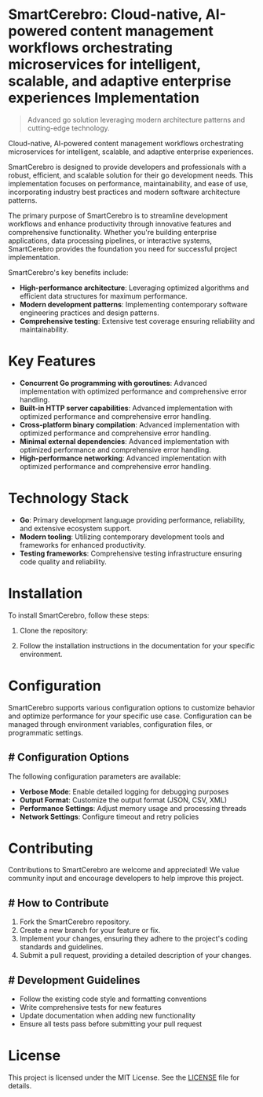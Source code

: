 <!-- fallback_SmartCerebro_20250802105051_93795 -->

# SmartCerebro: Cloud-native, AI-powered content management workflows orchestrating microservices for intelligent, scalable, and adaptive enterprise experiences Implementation
> Advanced go solution leveraging modern architecture patterns and cutting-edge technology.

Cloud-native, AI-powered content management workflows orchestrating microservices for intelligent, scalable, and adaptive enterprise experiences.

SmartCerebro is designed to provide developers and professionals with a robust, efficient, and scalable solution for their go development needs. This implementation focuses on performance, maintainability, and ease of use, incorporating industry best practices and modern software architecture patterns.

The primary purpose of SmartCerebro is to streamline development workflows and enhance productivity through innovative features and comprehensive functionality. Whether you're building enterprise applications, data processing pipelines, or interactive systems, SmartCerebro provides the foundation you need for successful project implementation.

SmartCerebro's key benefits include:

* **High-performance architecture**: Leveraging optimized algorithms and efficient data structures for maximum performance.
* **Modern development patterns**: Implementing contemporary software engineering practices and design patterns.
* **Comprehensive testing**: Extensive test coverage ensuring reliability and maintainability.

# Key Features

* **Concurrent Go programming with goroutines**: Advanced implementation with optimized performance and comprehensive error handling.
* **Built-in HTTP server capabilities**: Advanced implementation with optimized performance and comprehensive error handling.
* **Cross-platform binary compilation**: Advanced implementation with optimized performance and comprehensive error handling.
* **Minimal external dependencies**: Advanced implementation with optimized performance and comprehensive error handling.
* **High-performance networking**: Advanced implementation with optimized performance and comprehensive error handling.

# Technology Stack

* **Go**: Primary development language providing performance, reliability, and extensive ecosystem support.
* **Modern tooling**: Utilizing contemporary development tools and frameworks for enhanced productivity.
* **Testing frameworks**: Comprehensive testing infrastructure ensuring code quality and reliability.

# Installation

To install SmartCerebro, follow these steps:

1. Clone the repository:


2. Follow the installation instructions in the documentation for your specific environment.

# Configuration

SmartCerebro supports various configuration options to customize behavior and optimize performance for your specific use case. Configuration can be managed through environment variables, configuration files, or programmatic settings.

## # Configuration Options

The following configuration parameters are available:

* **Verbose Mode**: Enable detailed logging for debugging purposes
* **Output Format**: Customize the output format (JSON, CSV, XML)
* **Performance Settings**: Adjust memory usage and processing threads
* **Network Settings**: Configure timeout and retry policies

# Contributing

Contributions to SmartCerebro are welcome and appreciated! We value community input and encourage developers to help improve this project.

## # How to Contribute

1. Fork the SmartCerebro repository.
2. Create a new branch for your feature or fix.
3. Implement your changes, ensuring they adhere to the project's coding standards and guidelines.
4. Submit a pull request, providing a detailed description of your changes.

## # Development Guidelines

* Follow the existing code style and formatting conventions
* Write comprehensive tests for new features
* Update documentation when adding new functionality
* Ensure all tests pass before submitting your pull request

# License

This project is licensed under the MIT License. See the [LICENSE](https://github.com/Muramatsuu/SmartCerebro/blob/main/LICENSE) file for details.
